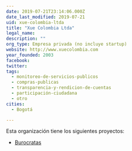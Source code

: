 ```yaml
---
date: 2019-07-21T23:14:06.000Z
date_last_modified: 2019-07-21
uid: xue-colombia-ltda
title: "Xue Colombia Ltda"
legal_name: 
description: ""
org_type: Empresa privada (no incluye startup)
website: http://www.xuecolombia.com
year_founded: 2003
facebook: 
twitter: 
tags:
  - monitoreo-de-servicios-publicos
  - compras-publicas
  - transparencia-y-rendicion-de-cuentas
  - participación-ciudadana
  - otro
cities: 
  - Bogotá

---
```


Esta organización tiene los siguientes proyectos:

- [Burocratas](/i/burocratas.html)
